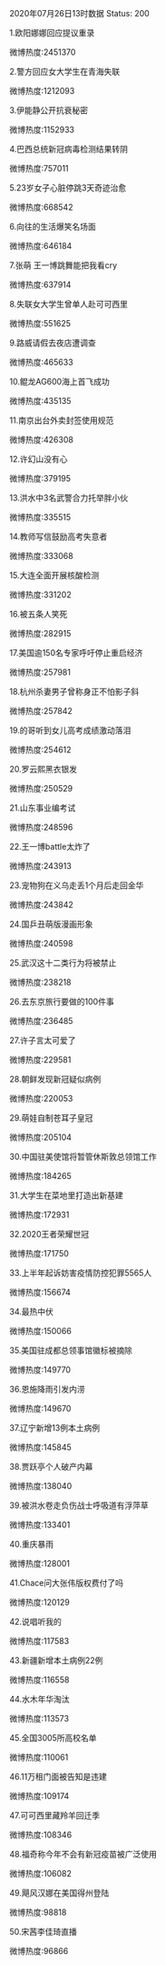 2020年07月26日13时数据
Status: 200

1.欧阳娜娜回应提议重录

微博热度:2451370

2.警方回应女大学生在青海失联

微博热度:1212093

3.伊能静公开抗衰秘密

微博热度:1152933

4.巴西总统新冠病毒检测结果转阴

微博热度:757011

5.23岁女子心脏停跳3天奇迹治愈

微博热度:668542

6.向往的生活爆笑名场面

微博热度:646184

7.张萌 王一博跳舞能把我看cry

微博热度:637914

8.失联女大学生曾单人赴可可西里

微博热度:551625

9.路威请假去夜店遭调查

微博热度:465633

10.鲲龙AG600海上首飞成功

微博热度:435135

11.南京出台外卖封签使用规范

微博热度:426308

12.许幻山没有心

微博热度:379195

13.洪水中3名武警合力托举胖小伙

微博热度:335515

14.教师写信鼓励高考失意者

微博热度:333068

15.大连全面开展核酸检测

微博热度:331202

16.被五条人笑死

微博热度:282915

17.美国逾150名专家呼吁停止重启经济

微博热度:257981

18.杭州杀妻男子曾称身正不怕影子斜

微博热度:257842

19.的哥听到女儿高考成绩激动落泪

微博热度:254612

20.罗云熙黑衣银发

微博热度:250529

21.山东事业编考试

微博热度:248596

22.王一博battle太炸了

微博热度:243913

23.宠物狗在义乌走丢1个月后走回金华

微博热度:243842

24.国乒丑萌版漫画形象

微博热度:240598

25.武汉这十二类行为将被禁止

微博热度:238218

26.去东京旅行要做的100件事

微博热度:236485

27.许子言太可爱了

微博热度:229581

28.朝鲜发现新冠疑似病例

微博热度:220053

29.萌娃自制苍耳子皇冠

微博热度:205104

30.中国驻美使馆将暂管休斯敦总领馆工作

微博热度:184265

31.大学生在菜地里打造出新基建

微博热度:172931

32.2020王者荣耀世冠

微博热度:171750

33.上半年起诉妨害疫情防控犯罪5565人

微博热度:156674

34.最热中伏

微博热度:150066

35.美国驻成都总领事馆徽标被摘除

微博热度:149770

36.恩施降雨引发内涝

微博热度:149670

37.辽宁新增13例本土病例

微博热度:145845

38.贾跃亭个人破产内幕

微博热度:138040

39.被洪水卷走负伤战士呼吸道有浮萍草

微博热度:133401

40.重庆暴雨

微博热度:128001

41.Chace问大张伟版权费付了吗

微博热度:120129

42.说唱听我的

微博热度:117583

43.新疆新增本土病例22例

微博热度:116558

44.水木年华淘汰

微博热度:113573

45.全国3005所高校名单

微博热度:110061

46.11万租门面被告知是违建

微博热度:109174

47.可可西里藏羚羊回迁季

微博热度:108346

48.福奇称今年不会有新冠疫苗被广泛使用

微博热度:106082

49.飓风汉娜在美国得州登陆

微博热度:98818

50.宋茜李佳琦直播

微博热度:96866

